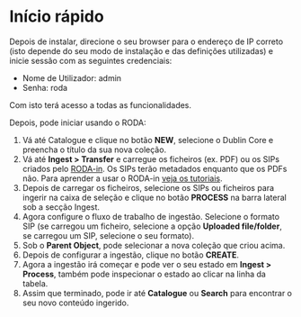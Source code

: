 # Início rápido

Depois de instalar, direcione o seu browser para o endereço de IP correto (isto depende do seu modo de instalação e das definições utilizadas) e inicie sessão com as seguintes credenciais:

* Nome de Utilizador: admin
* Senha: roda

Com isto terá acesso a todas as funcionalidades.

Depois, pode iniciar usando o RODA:

1. Vá até Catalogue e clique no botão **NEW**, selecione o Dublin Core e preencha o título da sua nova coleção.
2. Vá até **Ingest > Transfer** e carregue os ficheiros (ex. PDF) ou os SIPs criados pelo [RODA-in](http://rodain.roda-community.org/). Os SIPs terão metadados enquanto que os PDFs não. Para aprender a usar o RODA-in [veja os tutoriais](http://rodain.roda-community.org/#tutorials).
3. Depois de carregar os ficheiros, selecione os SIPs ou ficheiros para ingerir na caixa de seleção e clique no botão **PROCESS** na barra lateral sob a secção Ingest.
4. Agora configure o fluxo de trabalho de ingestão. Selecione o formato SIP (se carregou um ficheiro, selecione a opção **Uploaded file/folder**, se carregou um SIP, selecione o seu formato).
5. Sob o **Parent Object**, pode selecionar a nova coleção que criou acima.
6. Depois de configurar a ingestão, clique no botão **CREATE**.
7. Agora a ingestão irá começar e pode ver o seu estado em **Ingest > Process**, também pode inspecionar o estado ao clicar na linha da tabela.
8. Assim que terminado, pode ir até **Catalogue** ou **Search** para encontrar o seu novo conteúdo ingerido.


